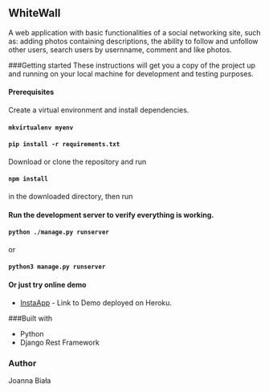 ## WhiteWall

A web application with basic functionalities of a social networking
 site, such as: adding photos containing descriptions, the ability to 
follow and unfollow other users, search users by usernname, comment and like photos.

###Getting started
These instructions will get you a copy of the project 
up and running on your local machine for development and testing purposes.

#### Prerequisites
Create a virtual environment and install dependencies.
#### `mkvirtualenv myenv`
#### `pip install -r requirements.txt`
Download or clone the repository and run
#### `npm install` 
in the downloaded directory, then run
#### Run the development server to verify everything is working.

#### `python ./manage.py runserver`
or
#### `python3 manage.py runserver`


#### Or just try online demo

* [InstaApp](http://www.dropwizard.io/1.0.2/docs/) - Link to Demo deployed on Heroku.

###Built with
* Python
* Django Rest Framework

### Author
Joanna Biała
